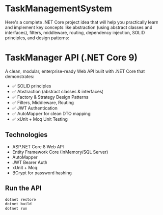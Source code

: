# TaskManagementSystem
Here's a complete .NET Core project idea that will help you practically learn and implement key concepts like abstraction (using abstract classes and interfaces), filters, middleware, routing, dependency injection, SOLID principles, and design patterns:
# TaskManager API (.NET Core 9)

A clean, modular, enterprise-ready Web API built with .NET Core that demonstrates:

- ✅ SOLID principles
- ✅ Abstraction (abstract classes & interfaces)
- ✅ Factory & Strategy Design Patterns
- ✅ Filters, Middleware, Routing
- ✅ JWT Authentication
- ✅ AutoMapper for clean DTO mapping
- ✅ xUnit + Moq Unit Testing

## Technologies

- ASP.NET Core 8 Web API
- Entity Framework Core (InMemory/SQL Server)
- AutoMapper
- JWT Bearer Auth
- xUnit + Moq
- BCrypt for password hashing

## Run the API

```bash
dotnet restore
dotnet build
dotnet run
